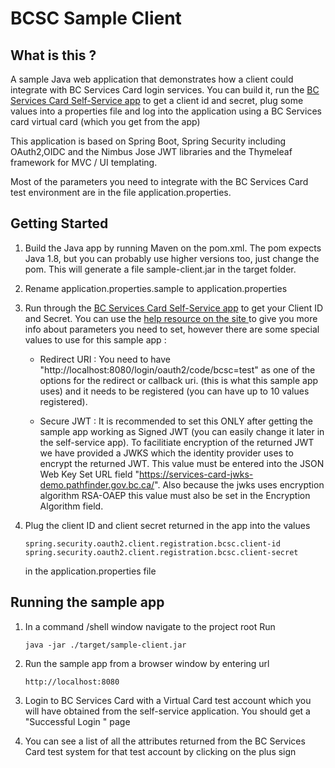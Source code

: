# BCSC Sample Client
## What is this ?
A sample Java web application that demonstrates how a client could integrate with BC Services Card login services. You can build it, run the [BC Services Card Self-Service app](https://selfservice-prod.pathfinder.gov.bc.ca) to get a client id and secret, plug some values into a properties file and log into the application using a BC Services card virtual card (which you get from the app) 

This application is based on Spring Boot, Spring Security including OAuth2,OIDC and the Nimbus Jose JWT libraries and the Thymeleaf framework for MVC / UI templating.  

 Most of the parameters you need to integrate with the BC Services Card test environment are in the file application.properties.  
 
 ## Getting Started
 
 1. Build the Java app by running Maven on the pom.xml. The pom expects Java 1.8, but you can probably use higher versions too, just change the pom. 
 This will generate a file sample-client.jar in the target folder.
1.  Rename application.properties.sample to application.properties
 1. Run through the [BC Services Card Self-Service app](https://selfservice-prod.pathfinder.gov.bc.ca) to get your Client ID and Secret. You can use the [help resource  on the site ](https://selfservice-prod.pathfinder.gov.bc.ca/help/help-dev)to give you more info about parameters you need to set, however there are some special values to use for this sample app : 

 
    - Redirect URI : You need to have "http://localhost:8080/login/oauth2/code/bcsc=test" as one of the options for the redirect or callback uri. (this is what this sample app uses) and it needs to be registered (you can have up to 10 values registered).
     
     - Secure JWT : It is recommended to set this ONLY after getting the sample app working as Signed JWT  (you can easily change it later in the self-service app). To facilitiate encryption of the returned JWT we have provided a JWKS which the identity provider uses to encrypt the returned JWT. This value must be entered into the JSON Web Key Set URL field
     "https://services-card-jwks-demo.pathfinder.gov.bc.ca/". Also because the jwks uses encryption algorithm RSA-OAEP this value must also be set in the Encryption Algorithm field.

 
 1. Plug the client ID and client secret returned in the app into the values

     ```spring.security.oauth2.client.registration.bcsc.client-id```
    ```spring.security.oauth2.client.registration.bcsc.client-secret```

    in the application.properties file

 ## Running the sample app

 1. In a command /shell window navigate to the project root
 Run 

      ```java -jar ./target/sample-client.jar```

1. Run the sample app from a browser window by entering url 

   ```http://localhost:8080```

1. Login to BC Services Card with a Virtual Card test account which you will have obtained from the self-service application. You should get a "Successful Login " page 

1. You can see a list of all the attributes  returned from the BC Services Card test system for that test account by clicking on the plus sign 